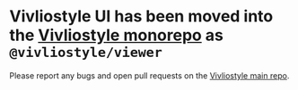 # Vivliostyle UI has been moved into the [Vivliostyle monorepo](https://github.com/vivliostyle/vivliostyle/tree/master/packages/viewer) as `@vivliostyle/viewer`

Please report any bugs and open pull requests on the [Vivliostyle main repo](https://github.com/vivliostyle/vivliostyle).
